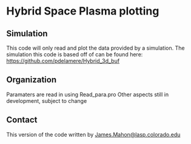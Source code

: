 # Hybrid Space Plasma plotting

## Simulation
This code will only read and plot the data provided by a simulation.  The simulation this code is based off of can be found here: https://github.com/pdelamere/Hybrid_3d_buf

## Organization
Paramaters are read in using Read_para.pro
Other aspects still in development, subject to change

## Contact
This version of the code written by James.Mahon@lasp.colorado.edu
